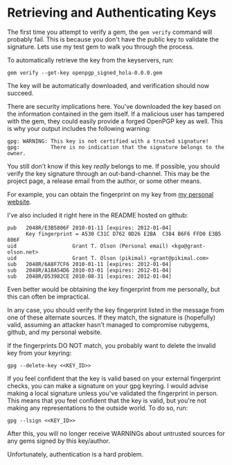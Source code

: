 Retrieving and Authenticating Keys
==================================

The first time you attempt to verify a gem, the `gem verify` command
will probably fail.  This is because you don't have the public key to
validate the signature.  Lets use my test gem to walk you through the
process.


To automatically retrieve the key from the keyservers, run:

    gem verify --get-key openpgp_signed_hola-0.0.0.gem

The key will be automatically downloaded, and verification should now
succeed.

There are security implications here.  You've downloaded the key based
on the information contained in the gem itself.  If a malicious user
has tampered with the gem, they could easily provide a forged OpenPGP
key as well.  This is why your output includes the following warning:

    gpg: WARNING: This key is not certified with a trusted signature!
    gpg:          There is no indication that the signature belongs to the owner.

You still don't know if this key *really* belongs to me.  If possible,
you should verify the key signature through an out-band-channel.  This
may be the project page, a release email from the author, or some
other means.

For example, you can obtain the fingerprint on my key from [my
personal website](http://www.grant-olson.net/openpgp-key).

I've also included it right here in the README hosted on github:

    pub   2048R/E3B5806F 2010-01-11 [expires: 2012-01-04]
          Key fingerprint = A530 C31C D762 0D26 E2BA  C384 B6F6 FFD0 E3B5 806F
    uid                  Grant T. Olson (Personal email) <kgo@grant-olson.net>
    uid                  Grant T. Olson (pikimal) <grant@pikimal.com>
    sub   2048R/6A8F7CF6 2010-01-11 [expires: 2012-01-04]
    sub   2048R/A18A54D6 2010-03-01 [expires: 2012-01-04]
    sub   2048R/D53982CE 2010-08-31 [expires: 2012-01-04]

Even better would be obtaining the key fingerprint from me personally,
but this can often be impractical.

In any case, you should verify the key fingerprint listed in the
message from one of these alternate sources.  If they match, the
signature is (hopefully) valid, assuming an attacker hasn't managed to
compromise rubygems, github, and my personal website.

If the fingerprints DO NOT match, you probably want to delete the
invalid key from your keyring:

    gpg --delete-key <<KEY_ID>>

If you feel confident that the key is valid based on your external
fingerprint checks, you can make a signature on your gpg keyring.  I
would advise making a local signature unless you've validated the
fingerprint in person.  This means that you feel confident that the
key is valid, but you're not making any representations to the outside
world.  To do so, run:

    gpg --lsign <<KEY_ID>>

After this, you will no longer receive WARNINGs about untrusted
sources for any gems signed by this key/author.

Unfortunately, authentication is a hard problem.

